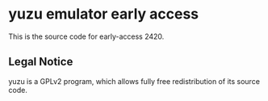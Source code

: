yuzu emulator early access
=============

This is the source code for early-access 2420.

## Legal Notice

yuzu is a GPLv2 program, which allows fully free redistribution of its source code.